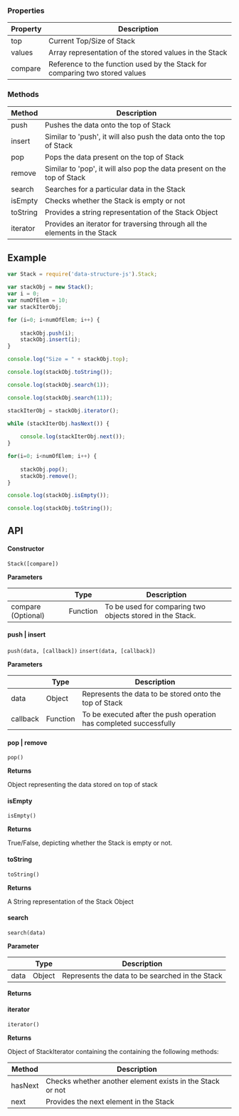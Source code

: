 ### Properties

| Property | Description |
| --- | --- |
| top | Current Top/Size of Stack |
| values | Array representation of the stored values in the Stack |
| compare | Reference to the function used by the Stack for comparing two stored values |

### Methods

| Method | Description |
| --- | --- |
| push | Pushes the data onto the top of Stack |
| insert | Similar to 'push', it will also push the data onto the top of Stack |
| pop | Pops the data present on the top of Stack |
| remove | Similar to 'pop', it will also pop the data present on the top of Stack |
| search | Searches for a particular data in the Stack |
| isEmpty | Checks whether the Stack is empty or not |
| toString | Provides a string representation of the Stack Object |
| iterator | Provides an iterator for traversing through all the elements in the Stack |

## Example

```javascript
var Stack = require('data-structure-js').Stack;

var stackObj = new Stack();
var i = 0;
var numOfElem = 10;
var stackIterObj;

for (i=0; i<numOfElem; i++) {
    
    stackObj.push(i);
    stackObj.insert(i);
}

console.log("Size = " + stackObj.top);

console.log(stackObj.toString());

console.log(stackObj.search(1));

console.log(stackObj.search(11));

stackIterObj = stackObj.iterator();

while (stackIterObj.hasNext()) {
    
    console.log(stackIterObj.next());
}

for(i=0; i<numOfElem; i++) {
    
    stackObj.pop();
    stackObj.remove();
}

console.log(stackObj.isEmpty());

console.log(stackObj.toString());

```

## API

#### Constructor

`Stack([compare])`

__Parameters__

| | Type | Description |
| --- | --- | --- |
| compare (Optional) | Function | To be used for comparing two objects stored in the Stack. |

#### push | insert

`push(data, [callback])`
`insert(data, [callback])`

__Parameters__

| | Type | Description |
| --- | --- | --- |
| data | Object | Represents the data to be stored onto the top of Stack |'
| callback | Function | To be executed after the push operation has completed successfully |

#### pop | remove

`pop()`

__Returns__

Object representing the data stored on top of stack

#### isEmpty

`isEmpty()`

__Returns__

True/False, depicting whether the Stack is empty or not.

#### toString

`toString()`

__Returns__

A String representation of the Stack Object

#### search

`search(data)`

__Parameter__

| | Type | Description |
| --- | --- | --- |
| data | Object | Represents the data to be searched in the Stack |'

__Returns__

#### iterator

`iterator()`

__Returns__

Object of StackIterator containing the containing the following methods:

| Method | Description |
| --- | --- |
| hasNext | Checks whether another element exists in the Stack or not |
| next | Provides the next element in the Stack |